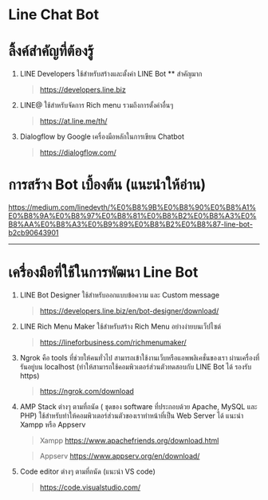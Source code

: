 # Line Chat Bot 

# ลิ้งค์สำคัญที่ต้องรู้
1. LINE Developers ใช้สำหรับสร้างและตั้งค่า LINE Bot ** สำคัญมาก
      > https://developers.line.biz
      
2. LINE@ ใช้สำหรับจัดการ Rich menu รวมถึงการตั้งค่าอื่นๆ
      > https://at.line.me/th/
      
3. Dialogflow by Google เครื่องมือหลักในการเขียน Chatbot
      > https://dialogflow.com/
  
# การสร้าง Bot เบื้องต้น (แนะนำให้อ่าน)
https://medium.com/linedevth/%E0%B8%9B%E0%B8%90%E0%B8%A1%E0%B8%9A%E0%B8%97%E0%B8%81%E0%B8%B2%E0%B8%A3%E0%B8%AA%E0%B8%A3%E0%B9%89%E0%B8%B2%E0%B8%87-line-bot-b2cb90643901
  
---------------------------------------------------------------
  
# เครื่องมือที่ใช้ในการพัฒนา Line Bot
1. LINE Bot Designer ใช้สำหรับออกแบบข้อความ และ Custom message
      > https://developers.line.biz/en/bot-designer/download/
  
2. LINE Rich Menu Maker ใช้สำหรับสร้าง Rich Menu อย่างง่ายบนเว็ปไซต์
      > https://lineforbusiness.com/richmenumaker/
  
3. Ngrok คือ tools ที่ช่วยให้คนทั่วไป สามารถเข้าใช้งานเว็บหรือแอพพลิเคชั่นของเรา ผ่านเครื่องที่รันอยู่บน localhost (ทำให้สามารถใช้คอมพิวเตอร์ส่วนตัวทดสอบกับ LINE Bot ได้ รองรับ https)
      > https://ngrok.com/download
  
4. AMP Stack ต่างๆ ตามที่ถนัด ( ชุดของ software ที่ประกอบด้วย Apache, MySQL และ PHP) ใช้สำหรับทำให้คอมพิวเตอร์ส่วนตัวของเราทำหน้าที่เป็น Web Server ได้ 
  แนะนำ Xampp หรือ Appserv
  
      > Xampp https://www.apachefriends.org/download.html
  
      > Appserv https://www.appserv.org/en/download/
  
5. Code editor ต่างๆ ตามที่ถนัด (แนะนำ VS code)
     > https://code.visualstudio.com/

